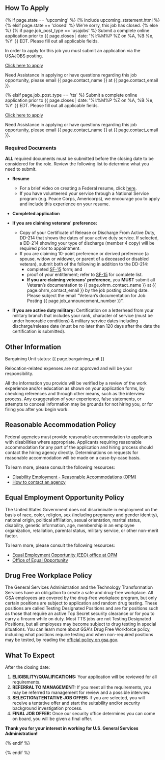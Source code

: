 ## How To Apply

{% if page.state == 'upcoming' %}
{% include upcoming_statement.html %}
{% elsif page.state == 'closed' %}
We're sorry, this job has closed.
{% else %}
{% if page.job_post_type == 'usajobs' %}
Submit a complete online application prior to {{ page.closes | date: '%l:%M%P %Z on %A, %B %e, %Y' }} EDT. Please fill out all applicable fields.

In order to apply for this job you must submit an application via the USAJOBS posting.

<section class="usa-grid-full">
  <a class="usa-button usa-button-secondary" href="{{ page.apply_url }}">Click here to apply</a>
</section>

Need Assistance in applying or have questions regarding this job opportunity, please email {{ page.contact_name }} at {{ page.contact_email }}.

{% elsif page.job_post_type == 'tts' %}
Submit a complete online application prior to {{ page.closes | date: '%l:%M%P %Z on %A, %B %e, %Y' }} EDT. Please fill out all applicable fields.

<section class="usa-grid-full">
  <a class="usa-button usa-button-secondary" href="{{ page.apply_url }}">Click here to apply</a>
</section>

Need Assistance in applying or have questions regarding this job opportunity, please email {{ page.contact_name }} at {{ page.contact_email }}.

### Required Documents

**ALL** required documents must be submitted before the closing date to be considered for the role. Review the following list to determine what you need to submit.

- **Resume**
  - For a brief video on creating a Federal resume, click [here](https://www.youtube.com/watch?v=8YX7o1PBoFk).
  - If you have volunteered your service through a National Service program (e.g. Peace Corps, Americorps), we encourage you to apply and include this experience on your resume.

- **Completed application**

- **If you are claiming veterans' preference:**
  - Copy of your Certificate of Release or Discharge From Active Duty, DD-214 that shows the dates of your active duty service.  If selected, a DD-214 showing your type of discharge (member 4 copy) will be required prior to appointment.
  - If you are claiming 10-point preference or derived preference (a spouse, widow or widower, or parent of a deceased or disabled veteran), submit both of the following in addition to the DD-214:
    - completed [SF-15](http://www.opm.gov/forms/pdf_fill/SF15.pdf) form; and
    - proof of your entitlement; refer to [SF-15](http://www.opm.gov/forms/pdf_fill/SF15.pdf) for complete list.
    - **If you are claiming veterans' preference**, you **MUST** submit all Veteran’s documentation to {{ page.ohrm_contact_name }} at {{ page.ohrm_contact_email }} by the job posting closing date. Please subject the email “Veteran’s documentation for Job Posting {{ page.job_announcement_number }}”.
- **If you are active duty military:** Certification on a letterhead from your military branch that includes your rank, character of service (must be under honorable conditions) & military service dates including discharge/release date (must be no later than 120 days after the date the certification is submitted).

## Other Information

Bargaining Unit status: {{ page.bargaining_unit }}

Relocation-related expenses are not approved and will be your responsibility.

All the information you provide will be verified by a review of the work experience and/or education as shown on your application forms, by checking references and through other means, such as the interview process. Any exaggeration of your experience, false statements, or attempts to conceal information may be grounds for not hiring you, or for firing you after you begin work.

## Reasonable Accommodation Policy

Federal agencies must provide reasonable accommodation to applicants with disabilities where appropriate. Applicants requiring reasonable accommodation for any part of the application and hiring process should contact the hiring agency directly. Determinations on requests for reasonable accommodation will be made on a case-by-case basis.

To learn more, please consult the following resources:

- [Disability Employment - Reasonable Accommodations (OPM)](https://www.opm.gov/policy-data-oversight/disability-employment/reasonable-accommodations/)
- [How to contact an agency](https://www.usajobs.gov/Help/how-to/application/agency/contact/)

## Equal Employment Opportunity Policy

The United States Government does not discriminate in employment on the basis of race, color, religion, sex (including pregnancy and gender identity), national origin, political affiliation, sexual orientation, marital status, disability, genetic information, age, membership in an employee organization, retaliation, parental status, military service, or other non-merit factor.

To learn more, please consult the following resources:

- [Equal Employment Opportunity (EEO) office at OPM](https://www.opm.gov/about-us/our-people-organization/support-functions/equal-employment-opportunity/)
- [Office of Equal Opportunity](http://www.eeoc.gov/eeoc/internal_eeo/index.cfm)

## Drug Free Workplace Policy

The General Services Administration and the Technology Transformation Services have an obligation to create a safe and drug-free workplace. All GSA employees are covered by the drug-free workplace program, but only certain positions are subject to application and random drug testing. These positions are called Testing Designated Positions and are for positions such as those that require an active Top Secret security clearance or for you to carry a firearm while on duty. Most TTS jobs are not Testing Designated Positions, but all employees may become subject to drug testing in special situations. You can learn more about GSA's Drug Free Workforce policy, including what positions require testing and when non-required positions may be tested, by reading the [official policy on gsa.gov](https://www.gsa.gov/directives-library/gsa-drugfree-workplace-program-97003-oad-extended). 

## What To Expect

After the closing date:

1. **ELIGIBILITY/QUALIFICATIONS:** Your application will be reviewed for all requirements.
2. **REFERRAL TO MANAGEMENT:** If you meet all the requirements, you may be referred to management for review and a possible interview.
3. **SELECTION/TENTATIVE JOB OFFER:** If you are selected, you will receive a tentative offer and start the suitability and/or security background investigation process.
4. **FINAL JOB OFFER:** Once our security office determines you can come on board, you will be given a final offer.

**Thank you for your interest in working for U.S. General Services Administration!**

{% endif %}

{% endif %}
